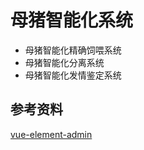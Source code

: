# 母猪智能化系统

* 母猪智能化精确饲喂系统
* 母猪智能化分离系统
* 母猪智能化发情鉴定系统

## 参考资料

[vue-element-admin](https://github.com/PanJiaChen/vue-element-admin)
